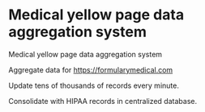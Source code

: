 # Medical yellow page data aggregation system
Medical yellow page data aggregation system

Aggregate data for https://formularymedical.com

Update tens of thousands of records every minute.

Consolidate with HIPAA records in centralized database.
